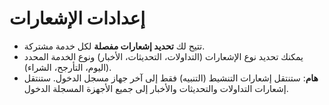 # **إعدادات الإشعارات**

- تتيح لك **تحديد إشعارات مفصلة** لكل خدمة مشتركة.
- يمكنك تحديد نوع الإشعارات (التداولات، التحديثات، الأخبار) ونوع الخدمة المحدد (اليوم، التأرجح، الشراء).
- **هام**: ستنتقل إشعارات التنشيط (التنبيه) فقط إلى آخر جهاز مسجل الدخول. ستنتقل إشعارات التداولات والتحديثات والأخبار إلى جميع الأجهزة المسجلة الدخول.


